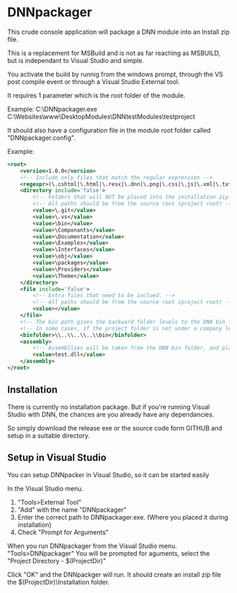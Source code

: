 # DNNpackager

This crude console application will package a DNN module into an Install zip file.

This is a replacement for MSBuild and is not as far reaching as MSBUILD, but is independant to Visual Studio and simple.

You activate the build by runnig from the windows prompt, through the VS post compile event or through a Visual Studio External tool.

It requires 1 parameter which is the root folder of the module.

Example:
C:\\DNNpackager.exe C:\Websites\www\DesktopModules\DNNtestModules\testproject

It should also have a configuration file in the module root folder called "DNNpackager.config".

Example:
```xml
<root>
	<version>1.0.0</version>
	<!-- Include only files that match the regular expression -->
	<regexpr>(\.cshtml|\.html|\.resx|\.dnn|\.png|\.css|\.js|\.xml|\.txt|\.md)$</regexpr>
	<directory include='false'>
		<!-- Folders that will NOT be placed into the installation zip -->
		<!-- All paths should be from the source root (project root) -->
		<value>\.git</value>
		<value>\.vs</value>
		<value>\bin</value>
		<value>\Componants</value>
		<value>\Documentation</value>
		<value>\Examples</value>
		<value>\Interfaces</value>
		<value>\obj</value>
		<value>\packages</value>
		<value>\Providers</value>
		<value>\Theme</value>
	</directory>
	<file include='false'>
		<!-- Extra files that need to be inclued. -->
		<!-- All paths should be from the source root (project root) -->
		<value></value>
	</file>
	<!-- The bin path gives the backward folder levels to the DNN bin folder, so assemblies can be taken. -->
	<!-- In some cases, if the project folder is not under a company level, this will need to be change. -->
	<binfolder>\\..\\..\\..\\bin</binfolder>
	<assembly>
		<!-- Assembllies will be taken from the DNN bin folder, and placed on root. -->
		<value>test.dll</value>
	</assembly>
</root>
```

Installation
------------

There is currently no installation package.  But if you're running Visual Studio with DNN, the chances are you already have any dependancies.

So simply download the release exe or the source code form GITHUB and setup in a suitable directory.

Setup in Visual Studio
----------------------

You can setup DNNpacker in Visual Studio, so it can be started easily

In the Visual Studio menu.
1. "Tools>External Tool"
2. "Add" with the name "DNNpackager"
3. Enter the correct path to DNNpackager.exe. (Where you placed it during installation)
4. Check "Prompt for Arguments"

When you run DNNpackager from the Visual Studio menu.  "Tools>DNNpackager" You will be prompted for aguments, select the "Project Directory - $(ProjectDir)"

Click "OK" and the DNNpackger will run.  It should create an install zip file the $(ProjectDir)\Installation folder.


